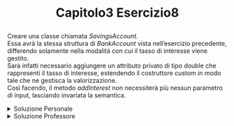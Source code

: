 # <p align=center> Capitolo3 Esercizio8 </p>

Creare una classe chiamata *SavingsAccount*. <br>
Essa avrà la stessa struttura di *BankAccount* vista nell’esercizio precedente, differendo
solamente nella modalità con cui il tasso di interesse viene gestito. <br>
Sarà infatti necessario aggiungere un attributo privato di tipo double
che rappresenti il tasso di interesse, estendendo il costruttore custom
in modo tale che ne gestisca la valorizzazione. <br>
Così facendo, il metodo *addInterest* non necessiterà più nessun parametro di input,
lasciando invariata la semantica.

<details closed> 
<summary> Soluzione Personale </summary>

[SavingsAccount.java](https://github.com/FedVlogger17/Uni-Notes/blob/main/Primo%20Anno/Secondo%20Semestre/Metodologie%20di%20Programmazione/Esercizi/Esercizi%20Capitolo%203/Esercizio_8/src/Esercizio8/SavingsAccount.java) <br>
[SavingsAccountTester.java](https://github.com/FedVlogger17/Uni-Notes/blob/main/Primo%20Anno/Secondo%20Semestre/Metodologie%20di%20Programmazione/Esercizi/Esercizi%20Capitolo%203/Esercizio_8/src/Esercizio8/SavingAccountTester.java)

</details>

<details closed>
<summary> Soluzione Professore </summary>

[SavingsAccount.java](https://github.com/FedVlogger17/Uni-Notes/blob/main/Primo%20Anno/Secondo%20Semestre/Metodologie%20di%20Programmazione/Esercizi/Esercizi%20Capitolo%203/Esercizio_8/src/Esercizio8Prof/SavingsAccount.java) <br>
[SavingsAccountTester.java](https://github.com/FedVlogger17/Uni-Notes/blob/main/Primo%20Anno/Secondo%20Semestre/Metodologie%20di%20Programmazione/Esercizi/Esercizi%20Capitolo%203/Esercizio_8/src/Esercizio8Prof/SavingsAccountTester.java)

</details>